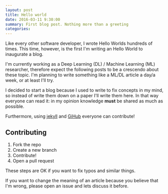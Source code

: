 ```yaml
---
layout: post
title: Hello world
date: 2016-03-11 9:30:00
summary: First blog post. Nothing more than a greeting
categories: 
---
```


Like every other software developer, I wrote Hello Worlds hundreds of times. This time, however, is the first I'm writing an Hello World to inaugurate a blog.

I'm currently working as a Deep Learning (DL) / Machine Learning (ML) researcher, therefore expect the following posts to be a crescendo about these topic.
I'm planning to write something like a ML/DL article a day/a week, or at least I'll try.

I decided to start a blog because I used to write to fix concepts in my mind, so instead of write them down on a paper I'll write them here.
In that way everyone can read it: in my opinion knowledge **must** be shared as much as possible.

Furthermore, using [jekyll](https://jekyllrb.com/) and [GiHub](https://github.com) everyone can contribute!

## Contributing

1. Fork the repo
2. Create a new branch
3. Contribute!
4. Open a pull request

These steps are OK if you want to fix typos and similar things.

If you want to change the meaning of an article because you believe that I'm wrong, please open an issue and lets discuss it before.
